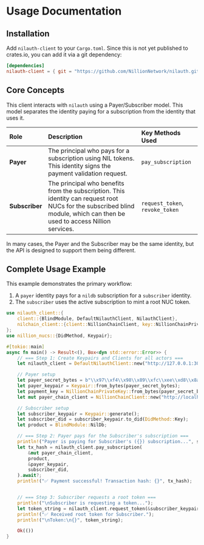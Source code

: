 # Usage Documentation

## Installation

Add `nilauth-client` to your `Cargo.toml`. Since this is not yet published to crates.io, you can add it via a git dependency:

```toml
[dependencies]
nilauth-client = { git = "https://github.com/NillionNetwork/nilauth.git" }
```

## Core Concepts

This client interacts with `nilauth` using a Payer/Subscriber model. This model separates the identity paying for a subscription from the identity that uses it.

| Role           | Description                                                                                                                                                               | Key Methods Used                |
|:---------------|:--------------------------------------------------------------------------------------------------------------------------------------------------------------------------|:--------------------------------|
| **Payer**      | The principal who pays for a subscription using NIL tokens. This identity signs the payment validation request.                                                           | `pay_subscription`              |
| **Subscriber** | The principal who benefits from the subscription. This identity can request root NUCs for the subscribed blind module, which can then be used to access Nillion services. | `request_token`, `revoke_token` |

In many cases, the Payer and the Subscriber may be the same identity, but the API is designed to support them being different.

## Complete Usage Example

This example demonstrates the primary workflow:

1. A `payer` identity pays for a `nildb` subscription for a `subscriber` identity.
2. The `subscriber` uses the active subscription to mint a root NUC token.

```rust
use nilauth_client::{
    client::{BlindModule, DefaultNilauthClient, NilauthClient},
    nilchain_client::{client::NillionChainClient, key::NillionChainPrivateKey},
};
use nillion_nucs::{DidMethod, Keypair};

#[tokio::main]
async fn main() -> Result<(), Box<dyn std::error::Error>> {
    // === Step 1: Create Keypairs and Clients for all actors ===
    let nilauth_client = DefaultNilauthClient::new("http://127.0.0.1:30921")?;

    // Payer setup
    let payer_secret_bytes = b"\\x97\\xf4\\x98\\x89\\xfc\\xee\\xd8\\x8a\\x9c\\xdd\\xdb\\x16\\xa1a\\xd1?j\\x120|+9\\x16?<<9|<-$4";
    let payer_keypair = Keypair::from_bytes(payer_secret_bytes);
    let payment_key = NillionChainPrivateKey::from_bytes(payer_secret_bytes)?;
    let mut payer_chain_client = NillionChainClient::new("http://localhost:26648".to_string(), payment_key).await?;

    // Subscriber setup
    let subscriber_keypair = Keypair::generate();
    let subscriber_did = subscriber_keypair.to_did(DidMethod::Key);
    let product = BlindModule::NilDb;

    // === Step 2: Payer pays for the Subscriber's subscription ===
    println!("Payer is paying for Subscriber's ({}) subscription...", subscriber_did);
    let tx_hash = nilauth_client.pay_subscription(
        &mut payer_chain_client,
        product,
        &payer_keypair,
        subscriber_did,
    ).await?;
    println!("✅ Payment successful! Transaction hash: {}", tx_hash);


    // === Step 3: Subscriber requests a root token ===
    println!("\nSubscriber is requesting a token...");
    let token_string = nilauth_client.request_token(&subscriber_keypair, product).await?;
    println!("✅ Received root token for Subscriber.");
    println!("\nToken:\n{}", token_string);

    Ok(())
}
```

